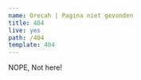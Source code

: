 ```yaml
---
name: Orecah | Pagina niet gevonden
title: 404
live: yes
path: /404
template: 404
---
```

NOPE, Not here!

